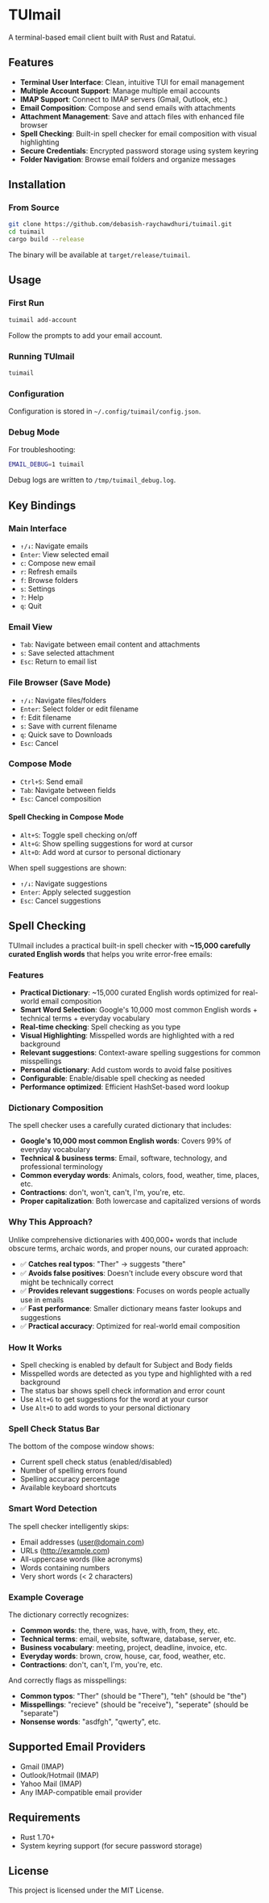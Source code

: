 # TUImail

A terminal-based email client built with Rust and Ratatui.

## Features

- **Terminal User Interface**: Clean, intuitive TUI for email management
- **Multiple Account Support**: Manage multiple email accounts
- **IMAP Support**: Connect to IMAP servers (Gmail, Outlook, etc.)
- **Email Composition**: Compose and send emails with attachments
- **Attachment Management**: Save and attach files with enhanced file browser
- **Spell Checking**: Built-in spell checker for email composition with visual highlighting
- **Secure Credentials**: Encrypted password storage using system keyring
- **Folder Navigation**: Browse email folders and organize messages

## Installation

### From Source

```bash
git clone https://github.com/debasish-raychawdhuri/tuimail.git
cd tuimail
cargo build --release
```

The binary will be available at `target/release/tuimail`.

## Usage

### First Run

```bash
tuimail add-account
```

Follow the prompts to add your email account.

### Running TUImail

```bash
tuimail
```

### Configuration

Configuration is stored in `~/.config/tuimail/config.json`.

### Debug Mode

For troubleshooting:

```bash
EMAIL_DEBUG=1 tuimail
```

Debug logs are written to `/tmp/tuimail_debug.log`.

## Key Bindings

### Main Interface
- `↑/↓`: Navigate emails
- `Enter`: View selected email
- `c`: Compose new email
- `r`: Refresh emails
- `f`: Browse folders
- `s`: Settings
- `?`: Help
- `q`: Quit

### Email View
- `Tab`: Navigate between email content and attachments
- `s`: Save selected attachment
- `Esc`: Return to email list

### File Browser (Save Mode)
- `↑/↓`: Navigate files/folders
- `Enter`: Select folder or edit filename
- `f`: Edit filename
- `s`: Save with current filename
- `q`: Quick save to Downloads
- `Esc`: Cancel

### Compose Mode
- `Ctrl+S`: Send email
- `Tab`: Navigate between fields
- `Esc`: Cancel composition

#### Spell Checking in Compose Mode
- `Alt+S`: Toggle spell checking on/off
- `Alt+G`: Show spelling suggestions for word at cursor
- `Alt+D`: Add word at cursor to personal dictionary

When spell suggestions are shown:
- `↑/↓`: Navigate suggestions
- `Enter`: Apply selected suggestion
- `Esc`: Cancel suggestions

## Spell Checking

TUImail includes a practical built-in spell checker with **~15,000 carefully curated English words** that helps you write error-free emails:

### Features
- **Practical Dictionary**: ~15,000 curated English words optimized for real-world email composition
- **Smart Word Selection**: Google's 10,000 most common English words + technical terms + everyday vocabulary
- **Real-time checking**: Spell checking as you type
- **Visual Highlighting**: Misspelled words are highlighted with a red background
- **Relevant suggestions**: Context-aware spelling suggestions for common misspellings
- **Personal dictionary**: Add custom words to avoid false positives
- **Configurable**: Enable/disable spell checking as needed
- **Performance optimized**: Efficient HashSet-based word lookup

### Dictionary Composition
The spell checker uses a carefully curated dictionary that includes:
- **Google's 10,000 most common English words**: Covers 99% of everyday vocabulary
- **Technical & business terms**: Email, software, technology, and professional terminology
- **Common everyday words**: Animals, colors, food, weather, time, places, etc.
- **Contractions**: don't, won't, can't, I'm, you're, etc.
- **Proper capitalization**: Both lowercase and capitalized versions of words

### Why This Approach?
Unlike comprehensive dictionaries with 400,000+ words that include obscure terms, archaic words, and proper nouns, our curated approach:
- ✅ **Catches real typos**: "Ther" → suggests "there"
- ✅ **Avoids false positives**: Doesn't include every obscure word that might be technically correct
- ✅ **Provides relevant suggestions**: Focuses on words people actually use in emails
- ✅ **Fast performance**: Smaller dictionary means faster lookups and suggestions
- ✅ **Practical accuracy**: Optimized for real-world email composition

### How It Works
- Spell checking is enabled by default for Subject and Body fields
- Misspelled words are detected as you type and highlighted with a red background
- The status bar shows spell check information and error count
- Use `Alt+G` to get suggestions for the word at your cursor
- Use `Alt+D` to add words to your personal dictionary

### Spell Check Status Bar
The bottom of the compose window shows:
- Current spell check status (enabled/disabled)
- Number of spelling errors found
- Spelling accuracy percentage
- Available keyboard shortcuts

### Smart Word Detection
The spell checker intelligently skips:
- Email addresses (user@domain.com)
- URLs (http://example.com)
- All-uppercase words (like acronyms)
- Words containing numbers
- Very short words (< 2 characters)

### Example Coverage
The dictionary correctly recognizes:
- **Common words**: the, there, was, have, with, from, they, etc.
- **Technical terms**: email, website, software, database, server, etc.
- **Business vocabulary**: meeting, project, deadline, invoice, etc.
- **Everyday words**: brown, crow, house, car, food, weather, etc.
- **Contractions**: don't, can't, I'm, you're, etc.

And correctly flags as misspellings:
- **Common typos**: "Ther" (should be "There"), "teh" (should be "the")
- **Misspellings**: "recieve" (should be "receive"), "seperate" (should be "separate")
- **Nonsense words**: "asdfgh", "qwerty", etc.

## Supported Email Providers

- Gmail (IMAP)
- Outlook/Hotmail (IMAP)
- Yahoo Mail (IMAP)
- Any IMAP-compatible email provider

## Requirements

- Rust 1.70+
- System keyring support (for secure password storage)

## License

This project is licensed under the MIT License.
